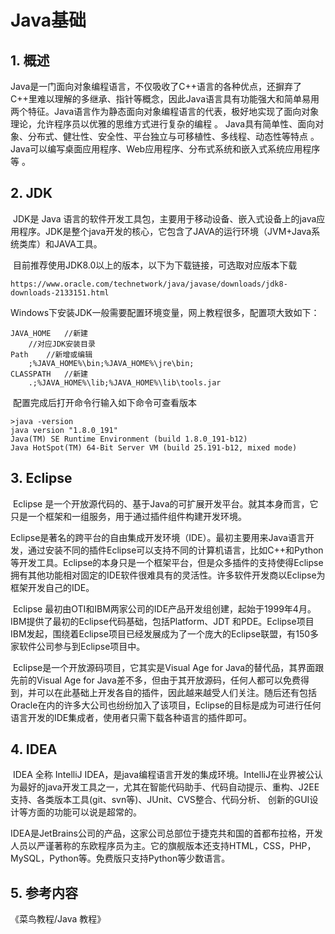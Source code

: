 # Java基础

## 1. 概述

​		Java是一门面向对象编程语言，不仅吸收了C++语言的各种优点，还摒弃了C++里难以理解的多继承、指针等概念，因此Java语言具有功能强大和简单易用两个特征。Java语言作为静态面向对象编程语言的代表，极好地实现了面向对象理论，允许程序员以优雅的思维方式进行复杂的编程  。
​		Java具有简单性、面向对象、分布式、健壮性、安全性、平台独立与可移植性、多线程、动态性等特点 。Java可以编写桌面应用程序、Web应用程序、分布式系统和嵌入式系统应用程序等 。

## 2. JDK

​		JDK是 Java 语言的软件开发工具包，主要用于移动设备、嵌入式设备上的java应用程序。JDK是整个java开发的核心，它包含了JAVA的运行环境（JVM+Java系统类库）和JAVA工具。

​		目前推荐使用JDK8.0以上的版本，以下为下载链接，可选取对应版本下载

```
https://www.oracle.com/technetwork/java/javase/downloads/jdk8-downloads-2133151.html
```

​		Windows下安装JDK一般需要配置环境变量，网上教程很多，配置项大致如下：

```
JAVA_HOME	//新建
	//对应JDK安装目录
Path	//新增或编辑
	;%JAVA_HOME%\bin;%JAVA_HOME%\jre\bin; 
CLASSPATH	//新建
	.;%JAVA_HOME%\lib;%JAVA_HOME%\lib\tools.jar
```

​		配置完成后打开命令行输入如下命令可查看版本

```
>java -version
java version "1.8.0_191"
Java(TM) SE Runtime Environment (build 1.8.0_191-b12)
Java HotSpot(TM) 64-Bit Server VM (build 25.191-b12, mixed mode)
```

## 3. Eclipse

​		Eclipse 是一个开放源代码的、基于Java的可扩展开发平台。就其本身而言，它只是一个框架和一组服务，用于通过插件组件构建开发环境。

​		Eclipse是著名的跨平台的自由集成开发环境（IDE）。最初主要用来Java语言开发，通过安装不同的插件Eclipse可以支持不同的计算机语言，比如C++和Python等开发工具。Eclipse的本身只是一个框架平台，但是众多插件的支持使得Eclipse拥有其他功能相对固定的IDE软件很难具有的灵活性。许多软件开发商以Eclipse为框架开发自己的IDE。

​		Eclipse 最初由OTI和IBM两家公司的IDE产品开发组创建，起始于1999年4月。IBM提供了最初的Eclipse代码基础，包括Platform、JDT 和PDE。Eclipse项目IBM发起，围绕着Eclipse项目已经发展成为了一个庞大的Eclipse联盟，有150多家软件公司参与到Eclipse项目中。

​		Eclipse是一个开放源码项目，它其实是Visual Age for Java的替代品，其界面跟先前的Visual Age for Java差不多，但由于其开放源码，任何人都可以免费得到，并可以在此基础上开发各自的插件，因此越来越受人们关注。随后还有包括Oracle在内的许多大公司也纷纷加入了该项目，Eclipse的目标是成为可进行任何语言开发的IDE集成者，使用者只需下载各种语言的插件即可。

## 4. IDEA

​		IDEA 全称 IntelliJ IDEA，是java编程语言开发的集成环境。IntelliJ在业界被公认为最好的java开发工具之一，尤其在智能代码助手、代码自动提示、重构、J2EE支持、各类版本工具(git、svn等)、JUnit、CVS整合、代码分析、 创新的GUI设计等方面的功能可以说是超常的。

​		IDEA是JetBrains公司的产品，这家公司总部位于捷克共和国的首都布拉格，开发人员以严谨著称的东欧程序员为主。它的旗舰版本还支持HTML，CSS，PHP，MySQL，Python等。免费版只支持Python等少数语言。

## 5. 参考内容

《菜鸟教程/Java 教程》